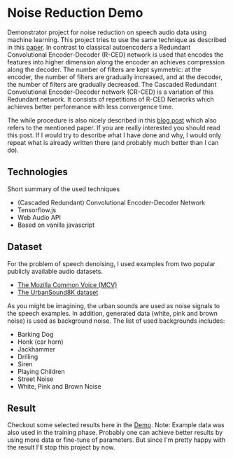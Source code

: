 # Noise Reduction Demo

Demonstrator project for noise reduction on speech audio data using machine learning. This project tries to use the same technique as described in this [paper](https://arxiv.org/pdf/1609.07132.pdf). 
In contrast to classical autoencoders a Redundant Convolutional Encoder-Decoder (R-CED) network is used that encodes the features into higher dimension along the encoder an achieves compression along the decoder. The number of filters are kept symmetric: at the encoder, the number of filters are gradually increased, and at the decoder, the number of filters are gradually decreased. The Cascaded Redundant Convolutional Encoder-Decoder network (CR-CED) is a variation of this Redundant network. It consists of repetitions of R-CED Networks which achieves better performance with less convergence time.

The while procedure is also nicely described in this [blog post](https://betterprogramming.pub/how-to-build-a-deep-audio-de-noiser-using-tensorflow-2-0-79c1c1aea299) which also refers to the mentioned paper. If you are really interested you should read this post. If I would try to describe what I have done and why, I would only repeat what is already written there (and probably much better than I can do).

## Technologies

Short summary of the used techniques
- (Cascaded Redundant) Convolutional Encoder-Decoder Network
- Tensorflow.js
- Web Audio API
- Based on vanilla javascript

## Dataset

For the problem of speech denoising, I used examples from two popular publicly available audio datasets.
- [The Mozilla Common Voice (MCV)](https://commonvoice.mozilla.org/)
- [The UrbanSound8K dataset](https://urbansounddataset.weebly.com/urbansound8k.html)

As you might be imagining, the urban sounds are used as noise signals to the speech examples. In addition, generated data (white, pink and brown noise) is used as background noise. The list of used backgrounds includes:
- Barking Dog
- Honk (car horn)
- Jackhammer
- Drilling
- Siren
- Playing Children
- Street Noise
- White, Pink and Brown Noise

## Result

Checkout some selected results here in the [Demo](https://goepfert.github.io/noise_reduction/). Note: Example data was also used in the training phase. Probably one can achieve better results by using more data or fine-tune of parameters. But since I'm pretty happy with the result I'll stop this project by now. 